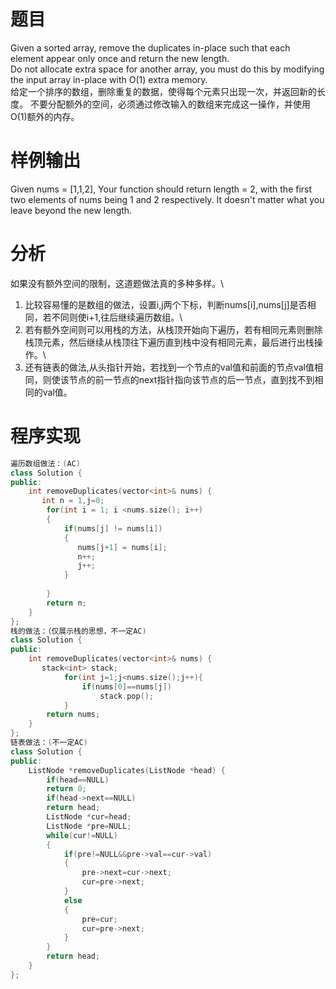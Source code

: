 # 题目
Given a sorted array, remove the duplicates in-place such that each element appear only once and return the new length.\
Do not allocate extra space for another array, you must do this by modifying the input array in-place with O(1) extra memory.\
给定一个排序的数组，删除重复的数据，使得每个元素只出现一次，并返回新的长度。
不要分配额外的空间，必须通过修改输入的数组来完成这一操作，并使用O(1)额外的内存。
# 样例输出
Given nums = [1,1,2],
Your function should return length = 2, with the first two elements of nums being 1 and 2 respectively.
It doesn't matter what you leave beyond the new length.
# 分析
如果没有额外空间的限制，这道题做法真的多种多样。\
1. 比较容易懂的是数组的做法，设置i,j两个下标，判断nums[i],nums[j]是否相同，若不同则使i+1,往后继续遍历数组。\
2. 若有额外空间则可以用栈的方法，从栈顶开始向下遍历，若有相同元素则删除栈顶元素，然后继续从栈顶往下遍历直到栈中没有相同元素，最后进行出栈操作。\
3. 还有链表的做法,从头指针开始，若找到一个节点的val值和前面的节点val值相同，则使该节点的前一节点的next指针指向该节点的后一节点，直到找不到相同的val值。
# 程序实现
```cpp
遍历数组做法：(AC)
class Solution {
public:
    int removeDuplicates(vector<int>& nums) {
       int n = 1,j=0;
        for(int i = 1; i <nums.size(); i++)
        {
            if(nums[j] != nums[i])
            {
               nums[j+1] = nums[i];
               n++;
               j++;
            }
            
        }
        return n;
    }
};
栈的做法：（仅展示栈的思想，不一定AC)
class Solution {
public:
    int removeDuplicates(vector<int>& nums) {
       stack<int> stack;
            for(int j=1;j<nums.size();j++){
                if(nums[0]==nums[j])
                    stack.pop();
            }
        return nums;
    }
};
链表做法：(不一定AC)
class Solution {
public:
    ListNode *removeDuplicates(ListNode *head) {
        if(head==NULL)
        return 0;
        if(head->next==NULL)
        return head;
        ListNode *cur=head;
        ListNode *pre=NULL;
        while(cur!=NULL)
        {
            if(pre!=NULL&&pre->val==cur->val)
            { 
                pre->next=cur->next;
                cur=pre->next;
            }
            else
            {
                pre=cur;
                cur=pre->next;
            }
        } 
        return head;
    }
};
